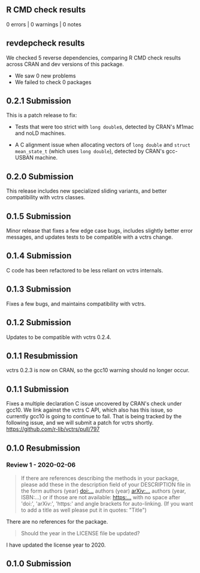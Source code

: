 ## R CMD check results

0 errors | 0 warnings | 0 notes

## revdepcheck results

We checked 5 reverse dependencies, comparing R CMD check results across CRAN and dev versions of this package.

 * We saw 0 new problems
 * We failed to check 0 packages

## 0.2.1 Submission

This is a patch release to fix:

- Tests that were too strict with `long double`s, detected by CRAN's M1mac
  and noLD machines.
  
- A C alignment issue when allocating vectors of `long double` and
  `struct mean_state_t` (which uses `long double`), detected by CRAN's
  gcc-USBAN machine.

## 0.2.0 Submission

This release includes new specialized sliding variants, and better compatibility with vctrs classes.

## 0.1.5 Submission

Minor release that fixes a few edge case bugs, includes slightly better error messages, and updates tests to be compatible with a vctrs change.

## 0.1.4 Submission

C code has been refactored to be less reliant on vctrs internals.

## 0.1.3 Submission

Fixes a few bugs, and maintains compatibility with vctrs.

## 0.1.2 Submission

Updates to be compatible with vctrs 0.2.4.

## 0.1.1 Resubmission

vctrs 0.2.3 is now on CRAN, so the gcc10 warning should no longer occur.

## 0.1.1 Submission

Fixes a multiple declaration C issue uncovered by CRAN's check under gcc10. We
link against the vctrs C API, which also has this issue, so currently gcc10 is going to continue to fail. That is being tracked by the following issue, and we will submit a patch for vctrs shortly. https://github.com/r-lib/vctrs/pull/797

## 0.1.0 Resubmission

### Review 1 - 2020-02-06

> If there are references describing the methods in your package, please
add these in the description field of your DESCRIPTION file in the form
authors (year) <doi:...>
authors (year) <arXiv:...>
authors (year, ISBN:...)
or if those are not available: <https:...>
with no space after 'doi:', 'arXiv:', 'https:' and angle brackets for
auto-linking.
(If you want to add a title as well please put it in quotes: "Title")

There are no references for the package.

> Should the year in the LICENSE file be updated?

I have updated the license year to 2020.

## 0.1.0 Submission
